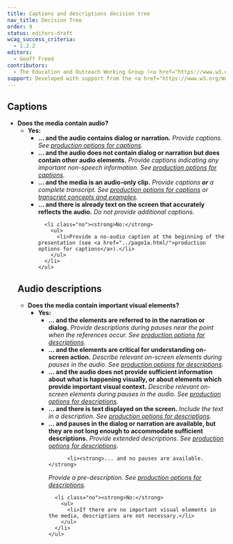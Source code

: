 ```yaml
---
title: Captions and descriptions decision tree
nav_title: Decision Tree
order: 9
status: editors-draft
wcag_success_criteria:
  - 1.2.2
editors:
  - Geoff Freed
contributors:
  - The Education and Outreach Working Group (<a href="https://www.w3.org/WAI/EO/">EOWG</a>)
support: Developed with support from the <a href="https://www.w3.org/WAI/@@/">@@ project</a>
---
```


Captions
--------

<ul class="decision-tree">
  <li><strong>Does the media contain audio?</strong>
    <ul>
      <li class="yes"><strong>Yes:</strong>
        <ul>
          <li><strong>... and the audio contains dialog or narration.</strong>
<em>Provide captions.  See <a href="../page1a.html/">production options for captions</a>.</em></li>
          <li><strong>... and the audio does not contain dialog or narration but does contain other audio elements.</strong>
<em>Provide captions indicating any important non-speech information.  See <a href="../page1a.html/">production options for captions</a>.</em></li>
          <li><strong>... and the media is an audio-only clip.</strong>
<em>Provide captions <strong>or</strong> a complete transcript.  See <a href="../page1a.html/">production options for captions</a> or <a href="../page5.html/">transcript concepts and examples</a>.</em></li>
          <li><strong>... and there is already text on the screen that accurately reflects the audio.</strong>
<em>Do not provide additional captions.</em></li>

      <li class="no"><strong>No:</strong>
        <ul>
          <li>Provide a no-audio caption at the beginning of the presentation (see <a href="../page1a.html/">production options for captions</a>).</li>
        </ul>
      </li>
    </ul>
  </li>
</ul>
</li></ul>

## Audio descriptions

<ul class="decision-tree">
  <li><strong>Does the media contain important visual elements?</strong>
    <ul>
      <li class="yes"><strong>Yes:</strong>
        <ul>
          <li><strong>... and the elements are referred to in the narration or dialog.</strong>
<em>Provide descriptions during pauses near the point when the references occur.  See <a href="../page6.html/">production options for descriptions</a>.</em></li>
          <li><strong>... and the elements are critical for understanding on-screen action.</strong>
<em>Describe relevant on-screen elements during pauses in the audio.  See <a href="../page6.html/">production options for descriptions</a>.</em></li>
          <li><strong>... and the audio does not provide sufficient information about what is happening visually, or about elements which provide important visual context.</strong>
<em>Describe relevant on-screen elements during pauses in the audio.  See <a href="../page6.html/">production options for descriptions</a>.</em></li>
          <li><strong>... and there is text displayed on the screen.</strong>
<em>Include the text in a description.  See <a href="../page6.html/">production options for descriptions</a>.</em></li>
          <li><strong>... and pauses in the dialog or narration are available, but they are not long enough to accommodate sufficient descriptions.</strong>
<em>Provide extended descriptions.  See <a href="../page6.html/">production options for descriptions</a>.</em></li>

          <li><strong>... and no pauses are available.</strong>
<em>Provide a pre-description.  See <a href="../page6.html/">production options for descriptions</a>.</em></li>

      <li class="no"><strong>No:</strong>
        <ul>
          <li>If there are no important visual elements in the media, descriptions are not necessary.</li>
        </ul>
      </li>
    </ul>
  </li>
 </ul>
